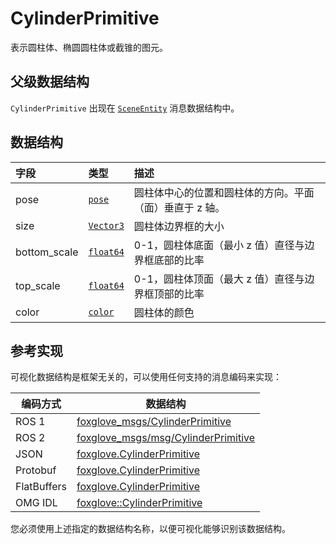 # CylinderPrimitive

表示圆柱体、椭圆圆柱体或截锥的图元。

## 父级数据结构

`CylinderPrimitive` 出现在 [`SceneEntity`](./scene-entity) 消息数据结构中。

## 数据结构

| 字段 | 类型 | 描述 |
|:---|:---|:---|
| pose | [`pose`](./pose) | 圆柱体中心的位置和圆柱体的方向。平面（面）垂直于 z 轴。 |
| size | [`Vector3`](./vector-3) | 圆柱体边界框的大小 |
| bottom_scale | [`float64`](./built-in%20types#float64) | 0-1，圆柱体底面（最小 z 值）直径与边界框底部的比率 |
| top_scale | [`float64`](./built-in%20types#float64) | 0-1，圆柱体顶面（最大 z 值）直径与边界框顶部的比率 |
| color | [`color`](./color) | 圆柱体的颜色 |

## 参考实现

可视化数据结构是框架无关的，可以使用任何支持的消息编码来实现：

| 编码方式    | 数据结构                                                                                                                          |
| ----------- | ------------------------------------------------------------------------------------------------------------------------------- |
| ROS 1       | [foxglove_msgs/CylinderPrimitive](https://github.com/foxglove/foxglove-sdk/blob/main/schemas/ros1/CylinderPrimitive.msg)       |
| ROS 2       | [foxglove_msgs/msg/CylinderPrimitive](https://github.com/foxglove/foxglove-sdk/blob/main/schemas/ros2/CylinderPrimitive.msg)   |
| JSON        | [foxglove.CylinderPrimitive](https://github.com/foxglove/foxglove-sdk/blob/main/schemas/jsonschema/CylinderPrimitive.json)      |
| Protobuf    | [foxglove.CylinderPrimitive](https://github.com/foxglove/foxglove-sdk/blob/main/schemas/proto/foxglove/CylinderPrimitive.proto) |
| FlatBuffers | [foxglove.CylinderPrimitive](https://github.com/foxglove/foxglove-sdk/blob/main/schemas/flatbuffer/CylinderPrimitive.fbs)       |
| OMG IDL     | [foxglove::CylinderPrimitive](https://github.com/foxglove/foxglove-sdk/blob/main/schemas/omgidl/foxglove/CylinderPrimitive.idl) |

您必须使用上述指定的数据结构名称，以便可视化能够识别该数据结构。
